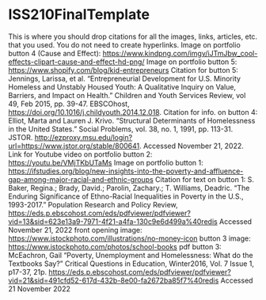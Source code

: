 # ISS210FinalTemplate
This is where you should drop citations for all the images, links, articles, etc. that you used. You do not need to create hyperlinks.
Image on portfolio button 4 (Cause and Effect): https://www.kindpng.com/imgv/iJTmJbw_cool-effects-clipart-cause-and-effect-hd-png/
Image on portfolio button 5: https://www.shopify.com/blog/kid-entrepreneurs
Citation for button 5: Jennings, Larissa, et al. “Entrepreneurial Development for U.S. Minority Homeless and Unstably Housed Youth: A Qualitative Inquiry on Value, Barriers, and Impact on Health.” Children and Youth Services Review, vol 49, Feb 2015, pp. 39-47. EBSCOhost, https://doi.org/10.1016/j.childyouth.2014.12.018.
Citation for info. on button 4: Elliot, Marta and Lauren J. Krivo. “Structural Determinants of Homelessness in the United States.” Social Problems, vol. 38, no. 1, 1991, pp. 113-31. JSTOR. http://ezproxy.msu.edu/login?url=https://www.jstor.org/stable/800641. Accessed November 21, 2022. 
Link for Youtube video on portfolio button 2: https://youtu.be/VMjTKbUTaMs
Image on portfolio button 1: https://ifstudies.org/blog/new-insights-into-the-poverty-and-affluence-gap-among-major-racial-and-ethnic-groups
Citation for text on button 1: S. Baker, Regina.; Brady, David.; Parolin, Zachary.; T. Williams, Deadric. “The Enduring Significance of Ethno-Racial Inequalities in Poverty in the U.S., 1993-2017.”  Population Research and Policy Review, https://eds.p.ebscohost.com/eds/pdfviewer/pdfviewer?vid=13&sid=623e13a9-7971-4f21-a4fa-130c9e6d499a%40redis Accessed November 21, 2022
front opening image: https://www.istockphoto.com/illustrations/no-money-icon 
button 3 image: https://www.istockphoto.com/photos/school-books 
pdf button 3: McEachron, Gail “Poverty, Unemployment and Homelessness: What do the Textbooks Say?” Critical Questions in Education, Winter2016, Vol. 7 Issue 1, p17-37, 21p. https://eds.p.ebscohost.com/eds/pdfviewer/pdfviewer?vid=21&sid=491cfd52-617d-432b-8e00-fa2672ba85f7%40redis Accessed 21 November 2022
